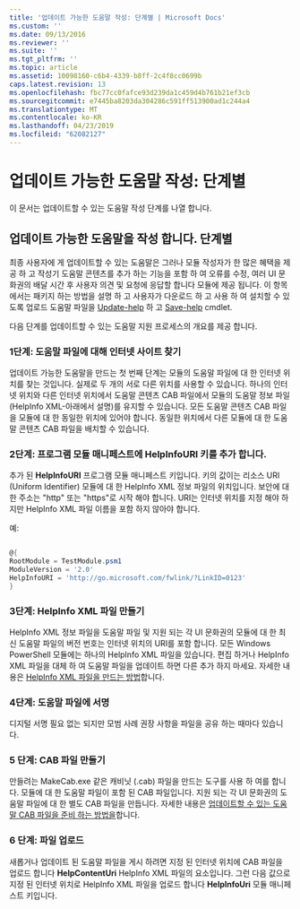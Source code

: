 ```yaml
---
title: '업데이트 가능한 도움말 작성: 단계별 | Microsoft Docs'
ms.custom: ''
ms.date: 09/13/2016
ms.reviewer: ''
ms.suite: ''
ms.tgt_pltfrm: ''
ms.topic: article
ms.assetid: 10098160-c6b4-4339-b8ff-2c4f8cc0699b
caps.latest.revision: 13
ms.openlocfilehash: fbc77cc0fafce93d239da1c459d4b761b21ef3cb
ms.sourcegitcommit: e7445ba8203da304286c591ff513900ad1c244a4
ms.translationtype: MT
ms.contentlocale: ko-KR
ms.lasthandoff: 04/23/2019
ms.locfileid: "62082127"
---
```

# <a name="updatable-help-authoring-step-by-step"></a>업데이트 가능한 도움말 작성: 단계별

이 문서는 업데이트할 수 있는 도움말 작성 단계를 나열 합니다.

## <a name="authoring-updatable-help-step-by-step"></a>업데이트 가능한 도움말을 작성 합니다. 단계별

최종 사용자에 게 업데이트할 수 있는 도움말은 그러나 모듈 작성자가 한 많은 혜택을 제공 하 고 작성기 도움말 콘텐츠를 추가 하는 기능을 포함 하 여 오류를 수정, 여러 UI 문화권의 배달 시간 후 사용자 의견 및 요청에 응답할 합니다 모듈에 제공 됩니다. 이 항목에서는 패키지 하는 방법을 설명 하 고 사용자가 다운로드 하 고 사용 하 여 설치할 수 있도록 업로드 도움말 파일을 [Update-help](/powershell/module/Microsoft.PowerShell.Core/Update-Help) 하 고 [Save-help](/powershell/module/Microsoft.PowerShell.Core/Save-Help) cmdlet.

다음 단계를 업데이트할 수 있는 도움말 지원 프로세스의 개요를 제공 합니다.

### <a name="step-1-find-an-internet-site-for-your-help-files"></a>1단계: 도움말 파일에 대해 인터넷 사이트 찾기

업데이트 가능한 도움말을 만드는 첫 번째 단계는 모듈의 도움말 파일에 대 한 인터넷 위치를 찾는 것입니다. 실제로 두 개의 서로 다른 위치를 사용할 수 있습니다. 하나의 인터넷 위치와 다른 인터넷 위치에서 도움말 콘텐츠 CAB 파일에서 모듈의 도움말 정보 파일 (HelpInfo XML-아래에서 설명)를 유지할 수 있습니다. 모든 도움말 콘텐츠 CAB 파일을 모듈에 대 한 동일한 위치에 있어야 합니다. 동일한 위치에서 다른 모듈에 대 한 도움말 콘텐츠 CAB 파일을 배치할 수 있습니다.

### <a name="step-2-add-a-helpinfouri-key-to-your-module-manifest"></a>2단계: 프로그램 모듈 매니페스트에 HelpInfoURI 키를 추가 합니다.

추가 된 **HelpInfoURI** 프로그램 모듈 매니페스트 키입니다. 키의 값이는 리소스 URI (Uniform Identifier) 모듈에 대 한 HelpInfo XML 정보 파일의 위치입니다. 보안에 대 한 주소는 "http" 또는 "https"로 시작 해야 합니다. URI는 인터넷 위치를 지정 해야 하지만 HelpInfo XML 파일 이름을 포함 하지 않아야 합니다.

예:

```powershell

@{
RootModule = TestModule.psm1
ModuleVersion = '2.0'
HelpInfoURI = 'http://go.microsoft.com/fwlink/?LinkID=0123'
}
```

### <a name="step-3-create-a-helpinfo-xml-file"></a>3단계: HelpInfo XML 파일 만들기

HelpInfo XML 정보 파일을 도움말 파일 및 지원 되는 각 UI 문화권의 모듈에 대 한 최신 도움말 파일의 버전 번호는 인터넷 위치의 URI를 포함 합니다. 모든 Windows PowerShell 모듈에는 하나의 HelpInfo XML 파일을 있습니다. 편집 하거나 HelpInfo XML 파일을 대체 하 여 도움말 파일을 업데이트 하면 다른 추가 하지 마세요. 자세한 내용은 [HelpInfo XML 파일을 만드는 방법](./how-to-create-a-helpinfo-xml-file.md)합니다.

### <a name="step-4-sign-your-help-files"></a>4단계: 도움말 파일에 서명

디지털 서명 필요 없는 되지만 모범 사례 권장 사항을 파일을 공유 하는 때마다 있습니다.

### <a name="step-5-create-cab-files"></a>5 단계: CAB 파일 만들기

만들려는 MakeCab.exe 같은 캐비닛 (.cab) 파일을 만드는 도구를 사용 하 여를 합니다. 모듈에 대 한 도움말 파일이 포함 된 CAB 파일입니다. 지원 되는 각 UI 문화권의 도움말 파일에 대 한 별도 CAB 파일을 만듭니다. 자세한 내용은 [업데이트할 수 있는 도움말 CAB 파일을 준비 하는 방법을](./how-to-prepare-updatable-help-cab-files.md)합니다.

### <a name="step-6-upload-your-files"></a>6 단계: 파일 업로드

새롭거나 업데이트 된 도움말 파일을 게시 하려면 지정 된 인터넷 위치에 CAB 파일을 업로드 합니다 **HelpContentUri** HelpInfo XML 파일의 요소입니다. 그런 다음 값으로 지정 된 인터넷 위치로 HelpInfo XML 파일을 업로드 합니다 **HelpInfoUri** 모듈 매니페스트 키입니다.
